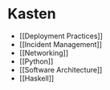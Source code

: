 # Kasten

- [[Deployment Practices]]
- [[Incident Management]]
- [[Networking]]
- [[Python]]
- [[Software Architecture]]
- [[Haskell]]

